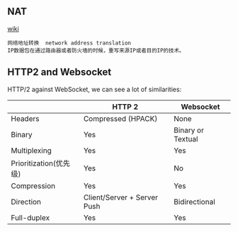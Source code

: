 ## NAT
[wiki](https://zh.wikipedia.org/wiki/%E7%BD%91%E7%BB%9C%E5%9C%B0%E5%9D%80%E8%BD%AC%E6%8D%A2)
```
网络地址转换  network address translation
IP数据包在通过路由器或者防火墙的时候，重写来源IP或者目的IP的技术。
```

## HTTP2 and Websocket
HTTP/2 against WebSocket, we can see a lot of similarities:

||HTTP 2|Websocket|
|--|--|--|
|Headers|Compressed (HPACK)|None|
|Binary|Yes|Binary or Textual|
|Multiplexing|Yes|Yes|
|Prioritization(优先级)|Yes|No|
|Compression|Yes|Yes|
|Direction|Client/Server + Server Push|Bidirectional|
|Full-duplex|Yes|Yes|
